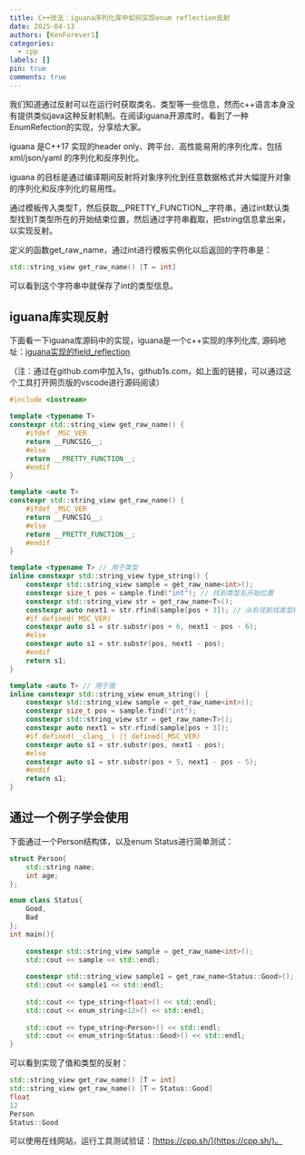 ```yaml
---
title: C++技法：iguana序列化库中如何实现enum reflection反射
date: 2025-04-13
authors: [KenForever1]
categories: 
  - cpp
labels: []
pin: true
comments: true
---
```


我们知道通过反射可以在运行时获取类名、类型等一些信息，然而c++语言本身没有提供类似java这种反射机制。在阅读iguana开源库时，看到了一种EnumRefection的实现，分享给大家。

iguana 是C++17 实现的header only、跨平台、高性能易用的序列化库，包括xml/json/yaml 的序列化和反序列化。

<!-- more -->

iguana 的目标是通过编译期间反射将对象序列化到任意数据格式并大幅提升对象的序列化和反序列化的易用性。

通过模板传入类型T，然后获取__PRETTY_FUNCTION__字符串，通过int默认类型找到T类型所在的开始结束位置，然后通过字符串截取，把string信息拿出来，以实现反射。

定义的函数get_raw_name，通过int进行模板实例化以后返回的字符串是：
```c++
std::string_view get_raw_name() [T = int]
```
可以看到这个字符串中就保存了int的类型信息。

## iguana库实现反射

下面看一下iguana库源码中的实现，iguana是一个c++实现的序列化库, 源码地址：[iguana实现的field_reflection](https://github.com/qicosmos/iguana/blob/master/iguana/field_reflection.hpp)

（注：通过在github.com中加入1s，github1s.com，如上面的链接，可以通过这个工具打开网页版的vscode进行源码阅读）

```cpp
#include <iostream>

template <typename T>
constexpr std::string_view get_raw_name() {
    #ifdef _MSC_VER
    return __FUNCSIG__;
    #else
    return __PRETTY_FUNCTION__;
    #endif
}

template <auto T>
constexpr std::string_view get_raw_name() {
    #ifdef _MSC_VER
    return __FUNCSIG__;
    #else
    return __PRETTY_FUNCTION__;
    #endif
}

template <typename T> // 用于类型
inline constexpr std::string_view type_string() {
    constexpr std::string_view sample = get_raw_name<int>();
    constexpr size_t pos = sample.find("int"); // 找到类型名开始位置
    constexpr std::string_view str = get_raw_name<T>();
    constexpr auto next1 = str.rfind(sample[pos + 3]); // 从右往前找类型结束后的字符，找到类型名结束的位置
    #if defined(_MSC_VER)
    constexpr auto s1 = str.substr(pos + 6, next1 - pos - 6);
    #else
    constexpr auto s1 = str.substr(pos, next1 - pos);
    #endif
    return s1;
}

template <auto T> // 用于值
inline constexpr std::string_view enum_string() {
    constexpr std::string_view sample = get_raw_name<int>();
    constexpr size_t pos = sample.find("int");
    constexpr std::string_view str = get_raw_name<T>();
    constexpr auto next1 = str.rfind(sample[pos + 3]);
    #if defined(__clang__) || defined(_MSC_VER)
    constexpr auto s1 = str.substr(pos, next1 - pos);
    #else
    constexpr auto s1 = str.substr(pos + 5, next1 - pos - 5);
    #endif
    return s1;
}
```

## 通过一个例子学会使用

下面通过一个Person结构体，以及enum Status进行简单测试：
```cpp
struct Person{
    std::string name;    
    int age;
};

enum class Status{
    Good,
    Bad
};
int main(){
    
    constexpr std::string_view sample = get_raw_name<int>();
    std::cout << sample << std::endl;
    
    constexpr std::string_view sample1 = get_raw_name<Status::Good>();
    std::cout << sample1 << std::endl;
    
    std::cout << type_string<float>() << std::endl;
    std::cout << enum_string<12>() << std::endl;
    
    std::cout << type_string<Person>() << std::endl;
    std::cout << enum_string<Status::Good>() << std::endl;
}
```
可以看到实现了值和类型的反射：
```cpp
std::string_view get_raw_name() [T = int]
std::string_view get_raw_name() [T = Status::Good]
float
12
Person
Status::Good
```

可以使用在线网站，运行工具测试验证：[https://cpp.sh/](https://cpp.sh/)。